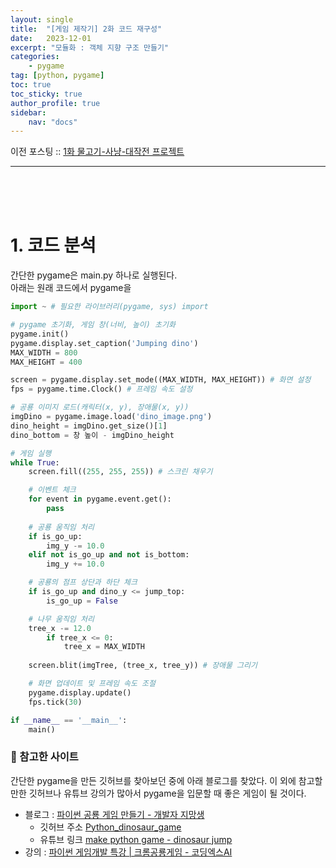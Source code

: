 ```yaml
---
layout: single
title:  "[게임 제작기] 2화 코드 재구성"
date:   2023-12-01
excerpt: "모듈화 : 객체 지향 구조 만들기"
categories: 
    - pygame
tag: [python, pygame]
toc: true
toc_sticky: true
author_profile: true
sidebar: 
    nav: "docs"
---
```


이전 포스팅 :: [1화 물고기-사냥-대작전 프로젝트](_posts/2023-11-20-pygame-프로젝트.md)
<hr>


<br/><br/><br/>

# 1. 코드 분석
간단한 pygame은 main.py 하나로 실행된다.<br/>
아래는 원래 코드에서 pygame을
```py
import ~ # 필요한 라이브러리(pygame, sys) import

# pygame 초기화, 게임 창(너비, 높이) 초기화
pygame.init()
pygame.display.set_caption('Jumping dino')
MAX_WIDTH = 800
MAX_HEIGHT = 400

screen = pygame.display.set_mode((MAX_WIDTH, MAX_HEIGHT)) # 화면 설정
fps = pygame.time.Clock() # 프레임 속도 설정

# 공룡 이미지 로드(캐릭터(x, y), 장애물(x, y))
imgDino = pygame.image.load('dino_image.png')
dino_height = imgDino.get_size()[1]
dino_bottom = 창 높이 - imgDino_height

# 게임 실행
while True:
    screen.fill((255, 255, 255)) # 스크린 채우기

    # 이벤트 체크
    for event in pygame.event.get():
        pass
    
    # 공룡 움직임 처리
    if is_go_up:
        img_y -= 10.0
    elif not is_go_up and not is_bottom:
        img_y += 10.0

    # 공룡의 점프 상단과 하단 체크
    if is_go_up and dino_y <= jump_top:
        is_go_up = False

    # 나무 움직임 처리
    tree_x -= 12.0
        if tree_x <= 0:
            tree_x = MAX_WIDTH
    
    screen.blit(imgTree, (tree_x, tree_y)) # 장애물 그리기

    # 화면 업데이트 및 프레임 속도 조절
    pygame.display.update()
    fps.tick(30)

if __name__ == '__main__':
    main()
```








### 👻 참고한 사이트
간단한 pygame을 만든 깃허브를 찾아보던 중에 아래 블로그를 찾았다. 이 외에 참고할 만한 깃허브나 유튜브 강의가 많아서 pygame을 입문할 때 좋은 게임이 될 것이다.
- 블로그 : [파이썬 공룡 게임 만들기 - 개발자 지망생](https://blockdmask.tistory.com/419)
    - 깃허브 주소 [Python_dinosaur_game](https://github.com/BlockDMask/Python_dinosaur_game.git)
    - 유튜브 링크 [make python game - dinosaur jump](https://youtu.be/ok_8mvQ8CiY)
- 강의 : [파이썬 게임개발 특강 | 크롬공룡게임 - 코딩엑스AI](https://youtu.be/wtEhZNdgNuA)